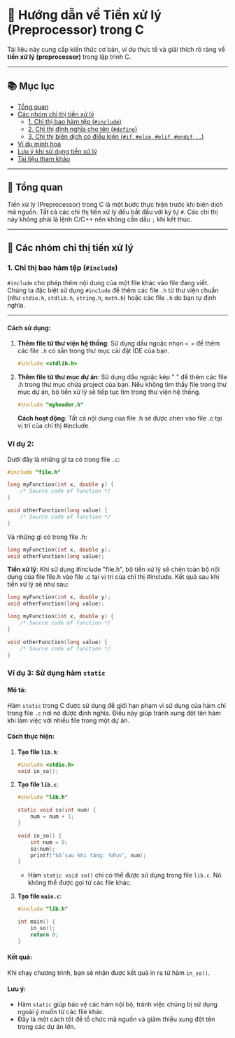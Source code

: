# 📖 Hướng dẫn về Tiền xử lý (Preprocessor) trong C

Tài liệu này cung cấp kiến thức cơ bản, ví dụ thực tế và giải thích rõ ràng về **tiền xử lý (preprocessor)** trong lập trình C.

---

## 📚 Mục lục

- [Tổng quan](#tổng-quan)
- [Các nhóm chỉ thị tiền xử lý](#các-nhóm-chỉ-thị-tiền-xử-lý)
  - [1. Chỉ thị bao hàm tệp (`#include`)](#1-chỉ-thị-bao-hàm-tệp-include)
  - [2. Chỉ thị định nghĩa cho tên (`#define`)](#2-chỉ-thị-định-nghĩa-cho-tên-define)
  - [3. Chỉ thị biên dịch có điều kiện (`#if`, `#else`, `#elif`, `#endif`, ...)](#3-chỉ-thị-biên-dịch-có-điều-kiện-if-else-elif-endif-)
- [Ví dụ minh họa](#ví-dụ-minh-họa)
- [Lưu ý khi sử dụng tiền xử lý](#lưu-ý-khi-sử-dụng-tiền-xử-lý)
- [Tài liệu tham khảo](#tài-liệu-tham-khảo)

---

## 🧠 Tổng quan

Tiền xử lý (Preprocessor) trong C là một bước thực hiện trước khi biên dịch mã nguồn. Tất cả các chỉ thị tiền xử lý đều bắt đầu với ký tự `#`. Các chỉ thị này không phải là lệnh C/C++ nên không cần dấu `;` khi kết thúc.

---

## 🔧 Các nhóm chỉ thị tiền xử lý

### 1. Chỉ thị bao hàm tệp (`#include`)

`#include` cho phép thêm nội dung của một file khác vào file đang viết. Chúng ta đặc biệt sử dụng `#include` để thêm các file `.h` từ thư viện chuẩn (như `stdio.h`, `stdlib.h`, `string.h`, `math.h`) hoặc các file `.h` do bạn tự định nghĩa.

---

#### Cách sử dụng:

1. **Thêm file từ thư viện hệ thống**:
   Sử dụng dấu ngoặc nhọn `< >` để thêm các file `.h` có sẵn trong thư mục cài đặt IDE của bạn.
   ```c
   #include <stdlib.h>
   ```
2. **Thêm file từ thư mục dự án**: 
   Sử dụng dấu ngoặc kép " " để thêm các file .h trong thư mục chứa project của bạn. Nếu không tìm thấy file trong thư mục dự án, bộ tiền xử lý sẽ tiếp tục tìm trong thư viện hệ thống.
   ```c
   #include "myheader.h"
   ```
   **Cách hoạt động**:
   Tất cả nội dung của file .h sẽ được chèn vào file .c tại vị trí của chỉ thị #include.
### Ví dụ 2:

Dưới đây là những gì ta có trong file `.c`:

```c
#include "file.h"

long myFunction(int x, double y) {
    /* Source code of function */
}

void otherFunction(long value) {
    /* Source code of function */
}
```
Và những gì có trong file .h:
```c
long myFunction(int x, double y);
void otherFunction(long value);
```
**Tiền xử lý**:
Khi sử dụng #include "file.h", bộ tiền xử lý sẽ chèn toàn bộ nội dung của file file.h vào file .c tại vị trí của chỉ thị #include. Kết quả sau khi tiền xử lý sẽ như sau:
```c
long myFunction(int x, double y);
void otherFunction(long value);

long myFunction(int x, double y) {
    /* Source code of function */
}

void otherFunction(long value) {
    /* Source code of function */
}
```
### Ví dụ 3: Sử dụng hàm `static`

#### Mô tả:
Hàm `static` trong C được sử dụng để giới hạn phạm vi sử dụng của hàm chỉ trong file `.c` nơi nó được định nghĩa. Điều này giúp tránh xung đột tên hàm khi làm việc với nhiều file trong một dự án.

#### Cách thực hiện:

1. **Tạo file `lib.h`**:
   ```c
   #include <stdio.h>
   void in_so();
   ```

2. **Tạo file `lib.c`**:
   ```c
   #include "lib.h"

   static void so(int num) {
       num = num + 1;
   }

   void in_so() {
       int num = 0;
       so(num);
       printf("Số sau khi tăng: %d\n", num);
   }
   ```

   - Hàm `static void so()` chỉ có thể được sử dụng trong file `lib.c`. Nó không thể được gọi từ các file khác.

3. **Tạo file `main.c`**:
   ```c
   #include "lib.h"

   int main() {
       in_so();
       return 0;
   }
   ```

#### Kết quả:
Khi chạy chương trình, bạn sẽ nhận được kết quả in ra từ hàm `in_so()`.

#### Lưu ý:
- Hàm `static` giúp bảo vệ các hàm nội bộ, tránh việc chúng bị sử dụng ngoài ý muốn từ các file khác.
- Đây là một cách tốt để tổ chức mã nguồn và giảm thiểu xung đột tên trong các dự án lớn.

